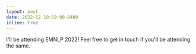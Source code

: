 ```yaml
---
layout: post
date: 2022-12 10:59:00-0400
inline: true
---
```

I'll be attending EMNLP 2022! Feel free to get in touch if you'll be attending the same.

